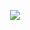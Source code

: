 <p align="center">
<img src="https://github-readme-streak-stats.herokuapp.com/?user=yas413&theme=merko"/>
</p>

